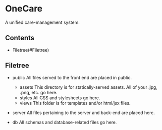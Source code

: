 # OneCare

A unified care-management system.

##  Contents

  * Filetree(#Filetree)

##  Filetree

 * public
   All files served to the front end are placed in public.  
   * assets
     This directory is for statically-served assets.  All of your .jpg, .png, etc. go here.
   * styles
     All CSS and stylesheets go here.
   * views
     This folder is for templates and/or html/jsx files.

 * server
   All files pertaining to the server and back-end are placed here.
 * db
   All schemas and database-related files go here.